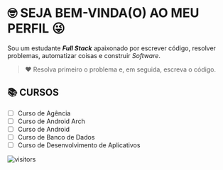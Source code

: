 <!-- TÍTULO PRINCIPAL -->
# :nerd_face: **SEJA BEM-VINDA(O) AO MEU PERFIL** :stuck_out_tongue_winking_eye:
<!-- DESCRIÇÃO -->
Sou um estudante __*Full Stack*__ apaixonado por escrever código, resolver problemas, automatizar coisas e construir _Software_.
<!-- CITAÇÕES -->
> :heart: Resolva primeiro o problema e, em seguida, escreva o código.
<!-- CONTATOS -->
<!-- CURSOS -->
## :books: **CURSOS**
- [ ] Curso de Agência 
- [ ] Curso de Android Arch
- [ ] Curso de Android 
- [ ] Curso de Banco de Dados
- [ ] Curso de Desenvolvimento de Aplicativos
<!-- PROJETOS DOS CURSOS -->
<!-- LINGUAGENS DE PROGRAMAÇÃO -->
<!-- FRAMEWORKS -->
<!-- BIBLIOTECAS -->
<!-- FERRAMENTAS -->
<!-- ESTATÍSTICAS DO GIHUB -->
<!-- RANK DAS LINGUAGENS -->
<!-- CONTADOR DE VISITAS -->
![visitors](https://visitor-badge.glitch.me/badge?page_id=Devsgeeknerd.Devsgeeknerd "Total de Visitas")
